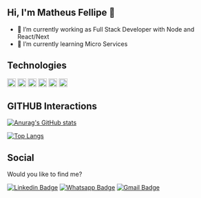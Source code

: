 ## Hi, I'm Matheus Fellipe 👋



- 🔭 I’m currently working as Full Stack Developer with Node and React/Next
- 🌱 I’m currently learning Micro Services

## Technologies
<code><img height="20" src="https://img.shields.io/badge/JavaScript-323330?style=for-the-badge&logo=javascript&logoColor=F7DF1E"></code>
<code><img height="20" src="https://img.shields.io/badge/TypeScript-007ACC?style=for-the-badge&logo=typescript&logoColor=white"></code>
<code><img height="20" src="https://img.shields.io/badge/React-20232A?style=for-the-badge&logo=react&logoColor=61DAFB"></code>
<code><img height="20" src="https://img.shields.io/badge/React_Native-20232A?style=for-the-badge&logo=react&logoColor=61DAFB"></code>
<code><img height="20" src="https://img.shields.io/badge/Node.js-43853D?style=for-the-badge&logo=node.js&logoColor=white"></code>
<code><img height="20" src="https://img.shields.io/badge/PostgreSQL-316192?style=for-the-badge&logo=postgresql&logoColor=white"></code>

## GITHUB Interactions
[![Anurag's GitHub stats](https://github-readme-stats.vercel.app/api?username=matheusfellipe)](https://github.com/anuraghazra/github-readme-stats)

[![Top Langs](https://github-readme-stats.vercel.app/api/top-langs/?username=matheusfellipe&layout=compact)](https://github.com/anuraghazra/github-readme-stats)

## Social
Would you like to find me?
 
[![Linkedin Badge](https://img.shields.io/badge/-LinkedIn-blue?style=flat-square&logo=Linkedin&logoColor=white&link=https://https://www.linkedin.com/in/matheus-fellipe-ferreira-da-silva-918a521a3/)](https://www.linkedin.com/in/matheus-fellipe-ferreira-da-silva-918a521a3/)
[![Whatsapp Badge](https://img.shields.io/badge/-Whatsapp-4CA143?style=flat-square&labelColor=4CA143&logo=whatsapp&logoColor=white&link=https://api.whatsapp.com/send?phone=5565992183529&text=Ol%C3%A1%2C%20tudo%20bem%3F)](https://api.whatsapp.com/send?phone=5565992183529&text=Ol%C3%A1%2C%20tudo%20bem%3F)
[![Gmail Badge](https://img.shields.io/badge/-Gmail-c14438?style=flat-square&logo=Gmail&logoColor=white&link=mailto:matheus060399@gmail.com)](mailto:matheus060399@gmail.com)
